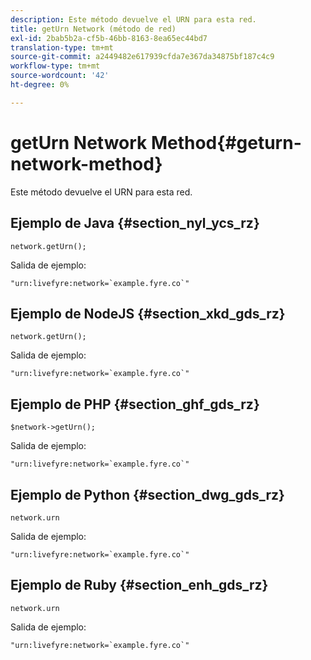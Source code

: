 ```yaml
---
description: Este método devuelve el URN para esta red.
title: getUrn Network (método de red)
exl-id: 2bab5b2a-cf5b-46bb-8163-8ea65ec44bd7
translation-type: tm+mt
source-git-commit: a2449482e617939cfda7e367da34875bf187c4c9
workflow-type: tm+mt
source-wordcount: '42'
ht-degree: 0%

---
```


# getUrn Network Method{#geturn-network-method}

Este método devuelve el URN para esta red.

## Ejemplo de Java {#section_nyl_ycs_rz}

```
network.getUrn(); 
```

Salida de ejemplo:

```
"urn:livefyre:network=`example.fyre.co`" 
```

## Ejemplo de NodeJS {#section_xkd_gds_rz}

```
network.getUrn(); 
```

Salida de ejemplo:

```
"urn:livefyre:network=`example.fyre.co`" 
```

## Ejemplo de PHP {#section_ghf_gds_rz}

```
$network->getUrn(); 
```

Salida de ejemplo:

```
"urn:livefyre:network=`example.fyre.co`" 
```

## Ejemplo de Python {#section_dwg_gds_rz}

```
network.urn 
```

Salida de ejemplo:

```
"urn:livefyre:network=`example.fyre.co`" 
```

## Ejemplo de Ruby {#section_enh_gds_rz}

```
network.urn 
```

Salida de ejemplo:

```
"urn:livefyre:network=`example.fyre.co`" 
```
